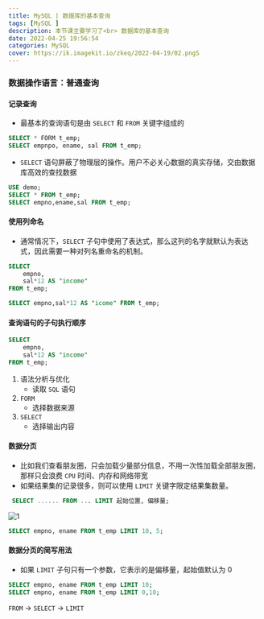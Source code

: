```yaml
---
title: MySQL | 数据库的基本查询
tags: [MySQL ]
description: 本节课主要学习了<br> 数据库的基本查询
date: 2022-04-25 19:56:54
categories: MySQL 
cover: https://ik.imagekit.io/zkeq/2022-04-19/02.pngS
---
```


### 数据操作语言：普通查询

#### 记录查询

- 最基本的查询语句是由 `SELECT` 和 `FROM` 关键字组成的

```SQL
SELECT * FORM t_emp;
SELECT empnpo, ename, sal FROM t_emp;
```

- `SELECT` 语句屏蔽了物理层的操作。用户不必关心数据的真实存储，交由数据库高效的查找数据

```sql
USE demo;
SELECT * FROM t_emp;
SELECT empno,ename,sal FROM t_emp;
```

#### 使用列命名

- 通常情况下，`SELECT` 子句中使用了表达式，那么这列的名字就默认为表达式，因此需要一种对列名重命名的机制。

```SQL
SELECT
	empno,
	sal*12 AS "income"
FROM t_emp;
```

```sql
SELECT empno,sal*12 AS "icome" FROM t_emp;
```

#### 查询语句的子句执行顺序

```sql
SELECT
	empno,
	sal*12 AS "income"
FROM t_emp;
```

1. 语法分析与优化
   - 读取 `SQL` 语句
2. `FORM`
   - 选择数据来源
3. `SELECT`
   - 选择输出内容

#### 数据分页

- 比如我们查看朋友圈，只会加载少量部分信息，不用一次性加载全部朋友圈，那样只会浪费 `CPU` 时间、内存和网络带宽
- 如果结果集的记录很多，则可以使用 `LIMIT` 关键字限定结果集数量。

```SQL
 SELECT ...... FROM ... LIMIT 起始位置, 偏移量;
```

![1](https://ik.imagekit.io/zkeq/2022-04-25/01.png)

```sql
SELECT empno, ename FROM t_emp LIMIT 10, 5;
```

#### 数据分页的简写用法

- 如果 `LIMIT` 子句只有一个参数，它表示的是偏移量，起始值默认为 0

```sql
SELECT empno, ename FROM t_emp LIMIT 10;
SELECT empno, ename FROM t_emp LIMIT 0,10;
```

`FROM` -> `SELECT` -> `LIMIT`
